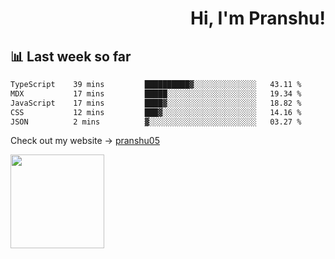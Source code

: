 <div align="right" >
   
   <H1>Hi, I'm Pranshu!</H1>

</div>

## 📊 Last week so far
<!--START_SECTION:waka-->

```txt
TypeScript    39 mins         ██████████▓░░░░░░░░░░░░░░   43.11 %
MDX           17 mins         █████░░░░░░░░░░░░░░░░░░░░   19.34 %
JavaScript    17 mins         ████▓░░░░░░░░░░░░░░░░░░░░   18.82 %
CSS           12 mins         ███▓░░░░░░░░░░░░░░░░░░░░░   14.16 %
JSON          2 mins          ▓░░░░░░░░░░░░░░░░░░░░░░░░   03.27 %
```

<!--END_SECTION:waka-->

Check out my website -> [pranshu05](https://pranshu05.vercel.app)

<img align="left" width="150" src="https://user-images.githubusercontent.com/70943732/209951571-93b7afe5-f523-4683-b725-5d94b287e94e.png">

